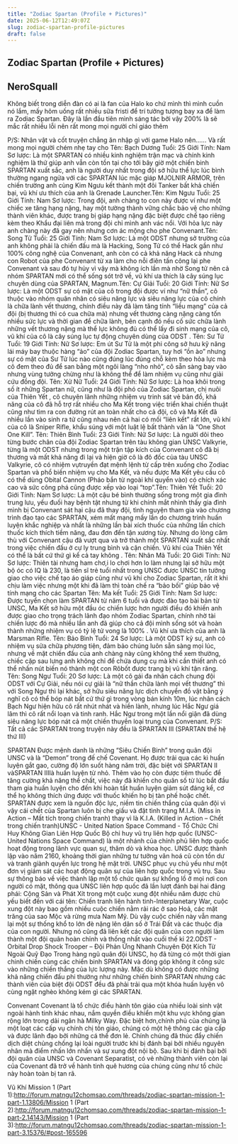 ```yaml
---
title: "Zodiac Spartan (Profile + Pictures)"
date: 2025-06-12T12:49:07Z
slug: zodiac-spartan-profile-pictures
draft: false
---
```


## Zodiac Spartan (Profile + Pictures)

## NeroSquall

Không biết trong diễn đàn có ai là fan của Halo ko chứ mình thì mình cuồn nó lắm, mấy hôm uống rất nhiều sữa fristi để trí tưởng tượng bay xa để làm ra Zodiac Spartan. Đây là lần đầu tiên mình sáng tác bởi vậy 200% là sẽ mắc rất nhiều lỗi nên rất mong mọi người chỉ giáo thêm
 
P/S: Nhân vật và cốt truyện chẳng ăn nhập gì với game Halo nên...... Và rất mong mọi người chém nhẹ tay cho 
 Tên: Bạch Dương
Tuổi: 25
Giới Tính: Nam
Sơ lược: Là một SPARTAN có nhiều kinh nghiệm trận mạc và chính kinh nghiệm là thứ giúp anh vẫn còn tồn tại cho tới bây giờ một chiến binh SPARTAN xuất sắc, anh là người duy nhất trong đội sở hữu thể lực lúc bình thường ngang ngửa với các SPARTAN lúc mặc giáp MJOLNIR ARMOR, trên chiến trường anh cùng Kim Ngưu kết thành một đôi Tanker bất khả chiến bại, vũ khí ưu thích của anh là Grenade Launcher.Tên: Kim Ngưu
Tuổi: 25
Giới Tính: Nam
Sơ lược: Trong đội, anh chàng to con này được ví như một chiếc xe tăng hạng nặng, hay một tường thành vững chắc bảo vệ cho những thành viên khác, được trang bị giáp hạng nặng đặc biệt được chế tạo riêng kèm theo Khẩu đại liên mà trong đội chỉ mình anh vác nổi. Với hỏa lực này anh chàng này đã gay nên nhưng cơn ác mộng cho phe Convenant.Tên: Song Tử
Tuổi: 25
Giới Tính: Nam
Sơ lược: Là một ODST nhưng sở trường của anh không phải là chiến đấu mà là Hacking,  Song Tử có thể Hack gần như 100% công nghệ của Convenant, anh còn có cả khả năng Hack cả nhưng con Robot của phe Convenant từ xa làm cho nỗi điên tấn công lại phe Convenant và sau đó tự hủy vì vậy mà không ích lần mà nhờ Song tử nên cả nhóm SPARTAN mới có thể sống sót trở về, vũ khí ưa thích là cây súng lục chuyên dùng của SPARTAN, Magnum.Tên: Cự Giải
Tuổi: 20
Giới Tính: Nữ
Sơ lược: Là một ODST sự có mặt của cô trong đội được ví như “nữ thần”, cô thuộc vào nhóm quân nhân có siêu năng lực và siêu năng lực của cô chính là chữa lành vết thương, chính điều này đã làm tăng tính “liều mạng” của cả đội (bị thương thì có cua chữa mà) nhưng vết thương càng nặng càng tốn nhiều sức lực và thời gian để chữa lành, bên cạnh đó nếu cố sức chữa lành những vết thương nặng mà thể lực không đủ có thể lấy đi sinh mạng của cô, vũ khí của cô là cây súng lục tự động chuyên dùng của ODST .
 Tên: Sư Tử
Tuổi: 19
Giới Tính: Nữ
Sơ lược: Em út Sư Tử là một phi công sở hưu kỹ năng lái máy bay thuộc hàng “ảo” của đội Zodiac Spartan, tuy hơi “ồn ào” nhưng sự có mặt của Sư Tử lúc nào cũng đúng lúc đúng chỗ kèm theo hỏa lực mà cô đem theo đủ để san bằng một ngôi làng “nho nhỏ”, cô sẵn sàng bay vào nhưng vùng tưởng chừng như là không thể để làm nhiệm vụ cũng như giải cứu đồng đội.
 Tên: Xử Nữ
Tuổi: 24
Giới Tính: Nữ
Sơ lược: Là hoa khôi trong số ít những Spartan nữ, cũng như là đội phó của Zodiac Spartan, chị nuôi của Thiên Yết , cô chuyên lãnh những nhiệm vụ trinh sát vẻ bản đồ, khả năng của cô đã hỗ trợ rất nhiều cho Ma Kết trong việc triển khai chiến thuật cũng như tìm ra con đường rút an toàn nhất cho cả đội, cô và Ma Kết đã nhiều lần vào sinh ra tử cũng nhau nên cả hai có mối “liên kết” rất lớn, vũ khí của cô là Sniper Rifle, khẩu súng với một luật lệ bất thành văn là “One Shot One Kill”.
 Tên: Thiên Bình
Tuổi: 23
Giới Tính: Nữ
Sơ lược: Là người dõi theo từng bước chân của đội Zodiac Spartan trên tàu không gian UNSC Valkyrie, từng là một ODST nhưng trong một trận tập kích của Convenant cô đã bị thương và mất khả năng đi lại và hiện giờ cô là đô đốc của tàu UNSC Valkyrie, cô có nhiệm vụtruyền đạt mệnh lệnh từ cấp trên xuống cho Zodiac Spartan và phổ biến nhiệm vụ cho Ma Kết, và nếu được Ma Kết yêu cầu cô có thể dùng Obital Cannon (Pháo bắn từ ngoài khí quyển vào) có chích xác cao và sức công phá cũng được xếp vào loại “top”.Tên: Thiên Yết
Tuổi: 20
Giới Tính: Nam
Sơ lược: Là một cậu bé bình thường sống trong một gia đình trung lưu, yếu đuối hay bệnh tật nhưng từ khi chính mắt nhình thấy gia đình mình bị Convenant sát hại cậu đã thay đội, tình nguyện tham gia vào chương trình đạo tạo các SPARTAN, xém mất mạng mấy lần do chương trình huấn luyện khắc nghiệp và nhất là những lần bài xích thuốc của những lần chích thuốc kích thích tiềm năng, đau đơn đến tận xương tủy. Nhưng do lòng căm thù với Convenant cậu đã vượt qua và trở thành một SPARTAN xuất sắc nhất trong việc chiến đấu ở cự ly trung bình và cận chiến. Vũ khí của Thiên Yết có thể là bất cứ thứ gì kể cả tay không .
 Tên: Nhân Mã
Tuổi: 20
Giới Tính: Nữ
Sơ lược: Thiên tài nhưng ham chơ,i lo chơi hơn lo làm nhưng lại sở hữu một bộ óc có IQ là 230, là tiến sĩ trẻ tuổi nhất trong UNSC được UNSC tin tưởng giao cho việc chế tạo áo giáp cũng như vũ khí cho Zodiac Spartan, rất ít khi chịu làm việc nhưng một khi đã làm thì toàn chế ra “bảo bối” giúp bảo vệ tính mạng cho các Spartan
 Tên: Ma kết
Tuổi: 25
Giới Tính: Nam
Sơ lược: Được tuyển chọn làm SPARTAN từ năm 6 tuổi và được đào tạo bài bản từ UNSC, Ma Kết sở hửu một đầu óc chiến lược hơn người điều đó khiến anh được giao cho trọng trách lãnh đạo nhóm Zodiac Spartan, chính nhờ tài chiến lược đó mà nhiều lần anh đã giúp cho cả đội mình sống sót và hoàn thành những nhiệm vụ có tỷ lệ tử vong là 100% . Vũ khí ưa thích của anh là Marsman Rifle.
 Tên: Bảo Bình
Tuổi: 24
Sơ lược: Là một ODST kỷ sư, anh có nhiệm vụ sửa chữa phương tiện, đảm bảo chúng luôn sẵn sàng mọi lúc, nhưng về mặt chiến đấu của anh chàng này cũng không thể xem thường, chiếc cặp sau lưng anh không chỉ để chứa dụng cụ mà khi cần thiết anh có thể nhấn nút biến nó thành một con Rôbốt được trang bị vũ khí tận răng.
 Tên: Song Ngư
Tuổi: 20
Sơ lược: Là một cô gái đa nhân cách chung đội ODST với Cự Giải,  nếu nói cự giải là “nữ thần chữa lành mọi vết thương” thì với Song Ngư thì lại khác, sở hữu siêu năng lực dịch chuyển đồ vật bằng ý nghĩ cô có thể bóp nát bất cứ thứ gì trong vòng bán kính 10m, lúc nhân cách Bạch Ngư hiện hữu cô rất nhút nhát và hiền lành, nhưng lúc Hắc Ngư giá lâm thì cô rất nổi loạn và tinh ranh. Hắc Ngư trong một lần nổi giận đã dùng siêu năng lực bóp nát cả một chiến thuyền loại trung của Convenant.
 P/S: Tất cả các SPARTAN trong truyện này đều là SPARTAN III (SPARTAN thế hệ thứ III)
 
 
SPARTAN
Được mệnh danh là những “Siêu Chiến Binh” trong quân đội UNSC và là “Demon” trong đế chế Covenant. Họ được trải qua các kì huấn luyện gắt gao, cường độ lớn suốt hàng năm trời, đặc biệt với SPARTAN II vàSPARTAN IIIlà huấn luyện từ nhỏ. Thêm vào họ còn được tiêm thuốc để tăng cường khả năng thể chất, việc này đã khiến cho quân số từ lúc bắt đầu tham gia huấn luyện cho đến khi hoàn tất huấn luyện giảm sút đáng kể, cơ thể họ không thích ứng được với thuốc khiến họ bị tàn phế hoặc chết. SPARTAN được xem là nguồn độc lực, niềm tin chiến thắng của quân đội vì vậy cái chết của Spartan luôn bị che giấu và đặt tình trạng M.I.A. (Miss in Action – Mất tích trong chiến tranh) thay vì là K.I.A. (Killed in Action – Chết trong chiến tranh)UNSC - United Nation Space Command - Tổ Chức Chỉ Huy Không Gian Liên Hợp Quốc
Bộ chỉ huy vũ trụ liên hợp quốc (UNSC-United Nations Space Command) là một nhánh của chính phủ liên hợp quốc hoạt động trong lãnh vực quan sự, thăm dò và khoa học. UNSC được thành lập vào năm 2160, khoảng thời gian những tư tưởng văn hoá cũ còn tồn dư và tranh giành quyền lực trong hệ mặt trời. UNSC phục vụ chủ yếu như một đơn vị giám sát các hoạt động quân sự của liên hợp quốc trong vũ trụ. Sau sự thông báo về việc thành lập một tổ chức quân sự khổng lồ ở mọi nơi con người có mặt, thông qua UNSC liên hợp quốc đã lần lượt đánh bại hai đảng phái: Cộng Sản và Phát Xít trong một cuộc xung đột nhiều năm được chủ yếu biết đến với cái tên: Chiến tranh liên hành tinh-Interplanetary War, cuộc xung đột này bao gồm nhiều cuộc chiến nằm rải rác ở sao Hoả, các mặt trăng của sao Mộc và rừng mưa Nam Mỹ. Dù vậy cuộc chiến này vẫn mang lại một sự thống khổ to lớn đè nặng lên dân số ở Trái Đất và các thuộc địa của con người. Nhưng nó cũng đã liên kết các đội quân của con người làm thành một đội quân hoàn chỉnh và thống nhất vào cuối thế kỉ 22.ODST - Orbital Drop Shock Trooper – Đội Phản Ứng Nhanh Chuyên Đột Kích Từ Ngoài Quỹ Đạo
Trong hàng ngũ quân đội UNSC, họ đã từng có một thời gian chinh chiến cùng các chiến binh SPARTAN và đóng góp không ít công sức vào những chiến thắng của lực lượng này. Mặc dù không có được những khả năng chiến đấu phi thường như những chiến binh SPARTAN nhưng các thành viên của biệt đội ODST đều đã phải trải qua một khóa huấn luyện vô cùng ngặt nghèo không kém gì các SPARTAN.
  
Convenant
 Covenant là tổ chức điều hành tôn giáo của nhiều loài sinh vật ngoài hành tinh khác nhau, nắm quyền điều khiển một khu vực không gian rộng lớn trong dải ngân hà Milky Way. Đặc biệt hơn,chính phủ của chúng là một loạt các cấp vụ chính chị tôn giáo, chúng có một hệ thông các gia cấp và được lãnh đạo bởi những cá thể đơn lẻ. Chính chúng đã thúc đẩy chiến dịch diệt chủng chống lại loài người trước khi bị đánh bại bởi nhiều nguyên nhân mà điểm nhấn lớn nhấn và sự xung đột nội bộ. Sau khi bị đánh bại bởi đội quân của UNSC và Covenant Separatist, có vẻ những thành viên còn lại của Covenant đã trở về hành tinh quê hương của chúng cũng như tổ chức này hoàn toàn bị tan rã.
 
 
Vũ Khí
  Mission 1 (Part 1):http://forum.matngu12chomsao.com/threads/zodiac-spartan-mission-1-part-1.13806/Mission 1 (Part 2):http://forum.matngu12chomsao.com/threads/zodiac-spartan-mission-1-part-2.14143/Mission 1 (Part 3):http://forum.matngu12chomsao.com/threads/zodiac-spartan-mission-1-part-3.15376/#post-165596